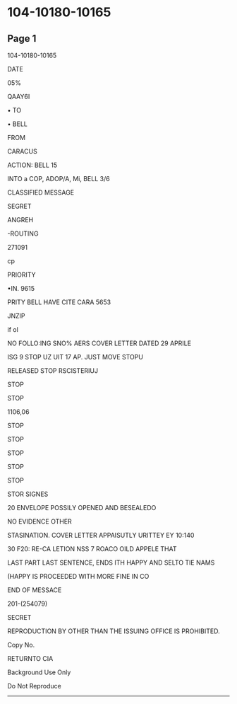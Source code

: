 # 104-10180-10165

## Page 1

104-10180-10165

DATE

05%

QAAY6I

• TO

• BELL

FROM

CARACUS

ACTION: BELL 15

INTO a COP, ADOP/A, Mi, BELL 3/6

CLASSIFIED MESSAGE

SEGRET

ANGREH

-ROUTING

271091

cp

PRIORITY

•IN. 9615

PRITY BELL HAVE CITE CARA 5653

JNZIP

if ol

NO FOLLO:ING SNO% AERS COVER LETTER DATED 29 APRILE

ISG 9 STOP UZ UIT 17 AP. JUST MOVE STOPU

RELEASED STOP RSCISTERIUJ

STOP

STOP

1106,06

STOP

STOP

STOP

STOP

STOP

STOR SIGNES

20 ENVELOPE POSSILY OPENED AND BESEALEDO

NO EVIDENCE OTHER

STASINATION. COVER LETTER APPAISUTLY URITTEY EY 10:140

30 F20: RE-CA LETION NSS 7 ROACO OILD APPELE THAT

LAST PART LAST SENTENCE, ENDS ITH HAPPY AND SELTO TIE NAMS

(HAPPY IS PROCEEDED WITH MORE FINE IN CO

END OF MESSACE

201-(254079)

SECRET

REPRODUCTION BY OTHER THAN THE ISSUING OFFICE IS PROHIBITED.

Copy No.

RETURNTO CIA

Background Use Only

Do Not Reproduce

---

